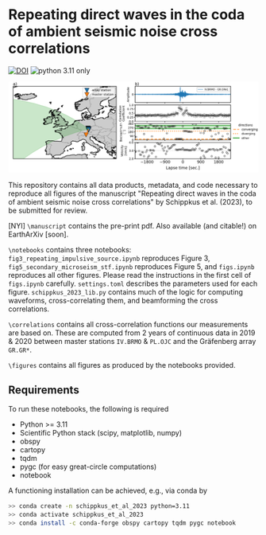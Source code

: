# Repeating direct waves in the coda of ambient seismic noise cross correlations

[![DOI](https://zenodo.org/badge/601300942.svg)](https://zenodo.org/badge/latestdoi/601300942) ![python 3.11 only](https://img.shields.io/badge/python-3.11-blue)

![Beamforming results for master station IV.BRMO](./figures/Fig1_IV.BRMO.png)

This repository contains all data products, metadata, and code necessary to reproduce all figures of the manuscript "Repeating direct waves in the coda of ambient seismic noise cross correlations" by Schippkus et al. (2023), to be submitted for review.

[NYI] `\manuscript` contains the pre-print pdf. Also available (and citable!) on EarthArXiv [soon].

`\notebooks` contains three notebooks: `fig3_repeating_impulsive_source.ipynb` reproduces Figure 3, `fig5_secondary_microseism_stf.ipynb` reproduces Figure 5, and `figs.ipynb` reproduces all other figures. Please read the instructions in the first cell of `figs.ipynb` carefully. `settings.toml` describes the parameters used for each figure. `schippkus_2023_lib.py` contains much of the logic for computing waveforms, cross-correlating them, and beamforming the cross correlations.

`\correlations` contains all cross-correlation functions our measurements are based on. These are computed from 2 years of continuous data in 2019 & 2020 between master stations `IV.BRMO` & `PL.OJC` and the Gräfenberg array `GR.GR*`.

`\figures` contains all figures as produced by the notebooks provided.

## Requirements

To run these notebooks, the following is required

* Python >= 3.11
* Scientific Python stack (scipy, matplotlib, numpy)
* obspy
* cartopy
* tqdm
* pygc (for easy great-circle computations)
* notebook

A functioning installation can be achieved, e.g., via conda by

```bash
>> conda create -n schippkus_et_al_2023 python=3.11
>> conda activate schippkus_et_al_2023
>> conda install -c conda-forge obspy cartopy tqdm pygc notebook
```
